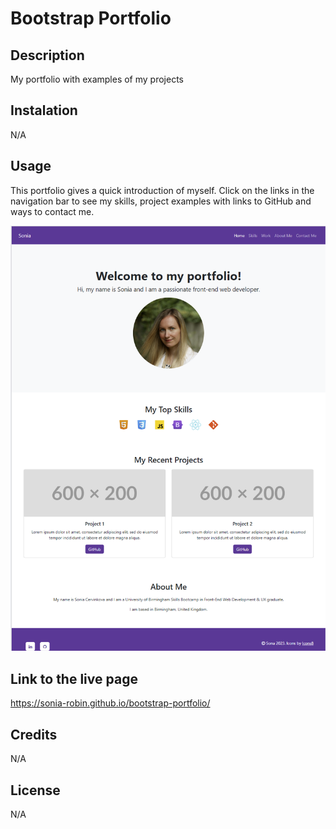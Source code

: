 # Bootstrap Portfolio

## Description
My portfolio with examples of my projects

## Instalation
N/A

## Usage
This portfolio gives a quick introduction of myself. Click on the links in the navigation bar to see my skills, project examples with links to GitHub and ways to contact me. 

![screenshot](./images/screenshot-portfolio.png)

## Link to the live page
https://sonia-robin.github.io/bootstrap-portfolio/

## Credits
N/A

## License
N/A